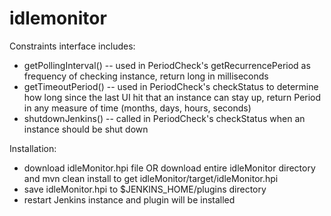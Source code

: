 # idlemonitor

Constraints interface includes:
  - getPollingInterval() -- used in PeriodCheck's getRecurrencePeriod as frequency of checking instance, return long in milliseconds
  - getTimeoutPeriod() -- used in PeriodCheck's checkStatus to determine how long since the last UI hit that an instance can stay up, return Period in any measure of time (months, days, hours, seconds)
  - shutdownJenkins() -- called in PeriodCheck's checkStatus when an instance should be shut down


Installation:
  - download idleMonitor.hpi file OR download entire idleMonitor directory and mvn clean install to get idleMonitor/target/idleMonitor.hpi
  - save idleMonitor.hpi to $JENKINS_HOME/plugins directory
  - restart Jenkins instance and plugin will be installed



